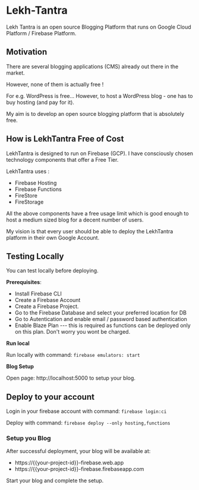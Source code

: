 # Lekh-Tantra
Lekh Tantra is an open source Blogging Platform that runs on Google Cloud Platform / Firebase Platform. 

## Motivation
There are several blogging applications (CMS) already out there in the market. 

However, none of them is actually free !


For e.g. WordPress is free... However, to host a WordPress blog - one has to buy hosting (and pay for it). 

My aim is to develop an open source blogging platform that is absolutely free.

## How is LekhTantra Free of Cost
LekhTantra is designed to run on Firebase (GCP). I have consciously chosen technology components that offer a Free Tier.

LekhTantra uses : 
- Firebase Hosting 
- Firebase Functions
- FireStore
- FireStorage

All the above components have a free usage limit which is good enough to host a medium sized blog for a decent number of users. 

My vision is that every user should be able to deploy the LekhTantra platform in their own Google Account.


## Testing Locally
You can test locally before deploying. 

**Prerequisites**:
- Install Firebase CLI
- Create a Firebase Account
- Create a Firebase Project.
- Go to the Firebase Database and select your preferred location for DB
- Go to Autentication and enable email / password based authentication
- Enable Blaze Plan --- this is required as functions can be deployed only on this plan. Don't worry you wont be charged.

**Run local**

Run locally with command: `firebase emulators: start`

**Blog Setup**

Open page: http://localhost:5000 to setup your blog.

## Deploy to your account
Login in your firebase account with command: `firebase login:ci`

Deploy with command: `firebase deploy --only hosting,functions`

### Setup you Blog
After successful deployment, your blog will be available at: 
- https://{{your-project-id}}-firebase.web.app
- https://{{your-project-id}}-firebase.firebaseapp.com

Start your blog and complete the setup.
